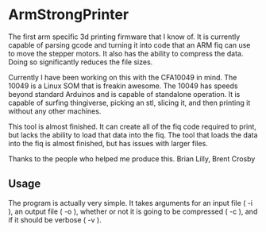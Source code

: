 ArmStrongPrinter
================

The first arm specific 3d printing firmware that I know of. It is currently capable of parsing gcode and turning it into code that an ARM fiq can use to move the stepper motors. It also has the ability to compress the data. Doing so significantly reduces the file sizes.

Currently I have been working on this with the CFA10049 in mind. The 10049 is a Linux SOM that is freakin awesome. The 10049 has speeds beyond standard Arduinos and is capable of standalone operation. It is capable of surfing thingiverse, picking an stl, slicing it, and then printing it without any other machines.

This tool is almost finished. It can create all of the fiq code required to print, but lacks the ability to load that data into the fiq. The tool that loads the data into the fiq is almost finished, but has issues with larger files. 

Thanks to the people who helped me produce this.
Brian Lilly, Brent Crosby


Usage
----------------------
The program is actually very simple. It takes arguments for an input file ( -i ), an output file ( -o ), whether or not it is going to be compressed ( -c ), and if it should be verbose ( -v ).

